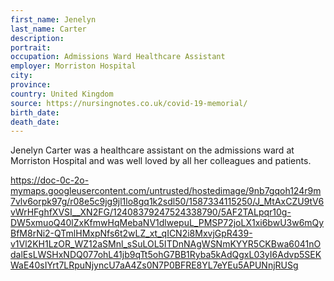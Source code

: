 ```yaml
---
first_name: Jenelyn
last_name: Carter
description: 
portrait: 
occupation: Admissions Ward Healthcare Assistant
employer: Morriston Hospital
city: 
province: 
country: United Kingdom
source: https://nursingnotes.co.uk/covid-19-memorial/
birth_date: 
death_date: 
---
```


Jenelyn Carter was a healthcare assistant on the admissions ward at Morriston Hospital and was well loved by all her colleagues and patients.

https://doc-0c-2o-mymaps.googleusercontent.com/untrusted/hostedimage/9nb7gqoh124r9m7vlv6orpk97g/r08e5c9jg9jl1lo8gq1k2sdl50/1587334115250/J_MtAxCZU9tV6vWrHFghfXVSI__XN2FG/12408379247524338790/5AF2TALpqr10g-DW5xmuoQ40lZxKfmwHqMebaNV1dlwepuL_PMSP72joLX1xi6bwU3w6mQyBfM8rNi2-QTmlHMxpNfs6t2wLZ_xt_qICN2i8MxvjGpR439-v1Vl2KH1LzOR_WZ12aSMnl_sSuLOL5ITDnNAgWSNmKYYR5CKBwa6041nOdalEsLWSHxNDQ077ohL41jb9qTt5ohG7BB1Ryba5kAdQgxL03yI6Advp5SEKWaE40sIYrt7LRpuNjyncU7aA4Zs0N7P0BFRE8YL7eYEu5APUNnjRUSg